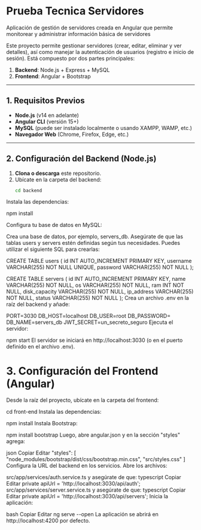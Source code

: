 # Prueba Tecnica Servidores
 Aplicación de gestión de servidores creada en Angular que permite monitorear y administrar información básica de servidores

Este proyecto permite gestionar servidores (crear, editar, eliminar y ver detalles), así como manejar la autenticación de usuarios (registro e inicio de sesión). Está compuesto por dos partes principales:

1. **Backend**: Node.js + Express + MySQL  
2. **Frontend**: Angular + Bootstrap

---

## 1. Requisitos Previos

- **Node.js** (v14 en adelante)
- **Angular CLI** (versión 15+)
- **MySQL** (puede ser instalado localmente o usando XAMPP, WAMP, etc.)
- **Navegador Web** (Chrome, Firefox, Edge, etc.)

---

## 2. Configuración del Backend (Node.js)

1. **Clona o descarga** este repositorio.
2. Ubícate en la carpeta del backend:
   ```bash
   cd backend

Instala las dependencias:

npm install

Configura tu base de datos en MySQL:

Crea una base de datos, por ejemplo, servers_db.
Asegúrate de que las tablas users y servers estén definidas según tus necesidades. Puedes utilizar el siguiente SQL para crearlas:

CREATE TABLE users (
  id INT AUTO_INCREMENT PRIMARY KEY,
  username VARCHAR(255) NOT NULL UNIQUE,
  password VARCHAR(255) NOT NULL
);

CREATE TABLE servers (
  id INT AUTO_INCREMENT PRIMARY KEY,
  name VARCHAR(255) NOT NULL,
  os VARCHAR(255) NOT NULL,
  ram INT NOT NULL,
  disk_capacity VARCHAR(255) NOT NULL,
  ip_address VARCHAR(255) NOT NULL,
  status VARCHAR(255) NOT NULL
);
Crea un archivo .env en la raíz del backend y añade:

PORT=3030
DB_HOST=localhost
DB_USER=root
DB_PASSWORD=
DB_NAME=servers_db
JWT_SECRET=un_secreto_seguro
Ejecuta el servidor:


npm start
El servidor se iniciará en http://localhost:3030 (o en el puerto definido en el archivo .env).

# 3. Configuración del Frontend (Angular)
Desde la raíz del proyecto, ubícate en la carpeta del frontend:


cd front-end
Instala las dependencias:


npm install
Instala Bootstrap:


npm install bootstrap
Luego, abre angular.json y en la sección "styles" agrega:

json
Copiar
Editar
"styles": [
  "node_modules/bootstrap/dist/css/bootstrap.min.css",
  "src/styles.css"
]
Configura la URL del backend en los servicios. Abre los archivos:

src/app/services/auth.service.ts y asegúrate de que:
typescript
Copiar
Editar
private apiUrl = 'http://localhost:3030/api/auth';
src/app/services/server.service.ts y asegúrate de que:
typescript
Copiar
Editar
private apiUrl = 'http://localhost:3030/api/servers';
Inicia la aplicación:

bash
Copiar
Editar
ng serve --open
La aplicación se abrirá en http://localhost:4200 por defecto.
